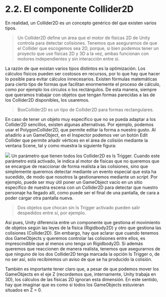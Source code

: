 
# 2.2. El componente Collider2D


En realidad, un Collider2D es un concepto genérico del que existen
varios tipos.

> Un Collider2D define un área que el motor de físicas 2D de Unity
> controla para detectar colisiones. Tenemos que asegurarnos de que el
> Collider que escogemos sea 2D, porque, si bien podemos tener un
> proyecto que use físicas 2D y 3D a la vez, ambas funcionan con motores
> independientes y sin interacción entre sí.

La razón de que existan varios tipos distintos es la optimización. Los
cálculos físicos pueden ser costosos en recursos, por lo que hay que
hacer lo posible para evitar cálculos innecesarios. Existen fórmulas
matemáticas para cierto tipo de formas que facilitan enormemente el
proceso de cálculo, como por ejemplo los círculos o los rectángulos. De
esta manera, siempre que queramos trabajar con objetos que tengan formas
parecidas a las de los Collider2D disponibles, los usaremos.

> BoxCollider2D es un tipo de Collider2D para formas rectangulares.

En caso de tener un objeto muy específico que no se pueda adaptar a los
Collider2D sencillos, existen algunas alternativas. Por ejemplo, podemos
usar el PolygonCollider2D, que permite editar la forma a nuestro gusto.
Al añadirlo a un GameObject, en el Inspector podemos ver un botón Edit
Collider que permite añadir vértices en el área de colisión mediante la
ventana Scene, tal y como muestra la siguiente figura:

![](images/part2/polygoncollider2d.png)
Un parámetro que tienen todos los Collider2D es Is Trigger. Cuando este
parámetro está activado, le indica al motor de físicas que no queremos
que se encargue de reaccionar de forma realista a las colisiones, sino
que simplemente queremos detectar mediante un evento especial que esta
ha sucedido, de modo que nosotros la gestionaremos mediante un *script*.
Por ejemplo, puede ser muy útil poner un GameObject vacío en un sitio
específico de nuestra escena con un Collider2D para detectar que
nuestro personaje ha llegado allí, como puede ser el final de una
pantalla, de cara a poder cargar otra pantalla nueva.

> Dos objetos que chocan sin Is Trigger activado pueden salir despedidos
> entre sí, por ejemplo.

Así pues, Unity diferencia entre un componente que gestiona el
movimiento de objetos según las leyes de la física (Rigidbody2D) y otro
que gestiona las colisiones (Collider2D). Sin embargo, hay que aclarar
que cuando tenemos dos GameObjects y queremos controlar las colisiones
entre ellos, es imprescindible que al menos uno tenga un Rigidbody2D. Si
además queremos que reaccionen de manera realista, tenemos que
asegurarnos de que ninguno de los dos Collider2D tenga marcada la opción
Is Trigger o, de no ser así, solo recibiremos un aviso de que se ha
producido la colisión.

También es importante tener claro que, a pesar de que podemos mover los
GameObjects en el eje Z (recordemos que, internamente, Unity trabaja en
3D), los cálculos de las físicas 2D ignoran esta dimensión. En este
sentido, hay que imaginar que es como si todos los GameObjects
estuvieran situados en Z = 0.
